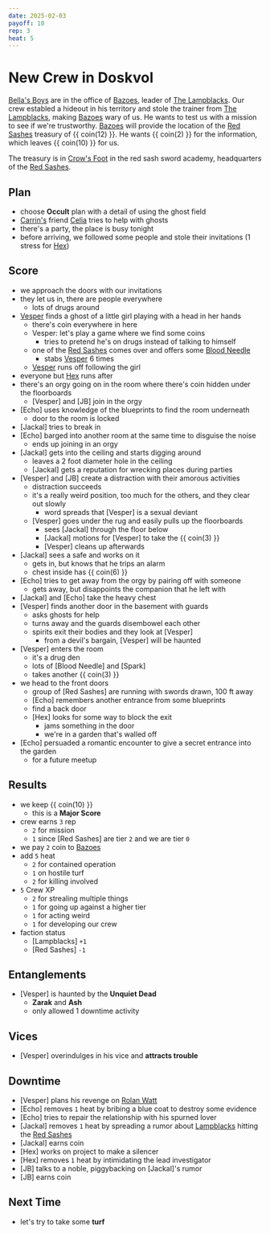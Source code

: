 ```yaml
---
date: 2025-02-03
payoff: 10
rep: 3
heat: 5
---
```

# New Crew in Doskvol

[Bella's Boys](bellas-boys.md) are in the office of [Bazoes](bazoes.md), leader of [The Lampblacks](lampblacks.md).
Our crew establed a hideout in his territory and stole the trainer from [The Lampblacks](lampblacks.md), making [Bazoes](bazoes.md) wary of us.
He wants to test us with a mission to see if we're trustworthy.
[Bazoes](bazoes.md) will provide the location of the [Red Sashes](red-sashes.md) treasury of {{ coin(12) }}.
He wants {{ coin(2) }} for the information, which leaves {{ coin(10) }} for us.

<!-- more -->

The treasury is in [Crow's Foot](crows-foot.md) in the red sash sword academy, headquarters of the [Red Sashes](red-sashes.md).

## Plan
- choose **Occult** plan with a detail of using the ghost field
- [Carrin's](carrin-mercer.md) friend [Celia](celia.md) tries to help with ghosts
- there's a party, the place is busy tonight
- before arriving, we followed some people and stole their invitations (1 stress for [Hex](willem-cash.md))

## Score
- we approach the doors with our invitations
- they let us in, there are people everywhere
  - lots of drugs around
- [Vesper](carrin-mercer.md) finds a ghost of a little girl playing with a head in her hands
  - there's coin everywhere in here
  - Vesper: let's play a game where we find some coins
    - tries to pretend he's on drugs instead of talking to himself
  - one of the [Red Sashes](red-sashes.md) comes over and offers some [Blood Needle](blood-needle.md)
    - stabs [Vesper](carrin-mercer.md) 6 times
  - [Vesper](carrin-mercer.md) runs off following the girl
- everyone but [Hex](willem-cash.md) runs after
- there's an orgy going on in the room where there's coin hidden under the floorboards
  - [Vesper] and [JB] join in the orgy
- [Echo] uses knowledge of the blueprints to find the room underneath
  - door to the room is locked
- [Jackal] tries to break in
- [Echo] barged into another room at the same time to disguise the noise
  - ends up joining in an orgy
- [Jackal] gets into the ceiling and starts digging around
  - leaves a 2 foot diameter hole in the ceiling
  - [Jackal] gets a reputation for wrecking places during parties
- [Vesper] and [JB] create a distraction with their amorous activities
  - distraction succeeds
  - it's a really weird position, too much for the others, and they clear out slowly
    - word spreads that [Vesper] is a sexual deviant
  - [Vesper] goes under the rug and easily pulls up the floorboards
    - sees [Jackal] through the floor below
    - [Jackal] motions for [Vesper] to take the {{ coin(3) }}
    - [Vesper] cleans up afterwards
- [Jackal] sees a safe and works on it
  - gets in, but knows that he trips an alarm
  - chest inside has {{ coin(6) }}
- [Echo] tries to get away from the orgy by pairing off with someone
  - gets away, but disappoints the companion that he left with
- [Jackal] and [Echo] take the heavy chest
- [Vesper] finds another door in the basement with guards
  - asks ghosts for help
  - turns away and the guards disembowel each other
  - spirits exit their bodies and they look at [Vesper]
    - from a devil's bargain, [Vesper] will be haunted
- [Vesper] enters the room
  - it's a drug den
  - lots of [Blood Needle] and [Spark]
  - takes another {{ coin(3) }}
- we head to the front doors
  - group of [Red Sashes] are running with swords drawn, 100 ft away
  - [Echo] remembers another entrance from some blueprints
  - find a back door
  - [Hex] looks for some way to block the exit
    - jams something in the door
    - we're in a garden that's walled off
- [Echo] persuaded a romantic encounter to give a secret entrance into the garden
  - for a future meetup

## Results
- we keep {{ coin(10) }}
  - this is a **Major Score**
- crew earns `3` rep
  - `2` for mission
  - `1` since [Red Sashes] are tier `2` and we are tier `0`
- we pay `2` coin to [Bazoes](bazoes.md)
- add `5` heat
  - `2` for contained operation
  - `1` on hostile turf
  - `2` for killing involved
- `5` Crew XP
  - `2` for strealing multiple things
  - `1` for going up against a higher tier
  - `1` for acting weird
  - `1` for developing our crew
- faction status
  - [Lampblacks] `+1`
  - [Red Sashes] `-1`

## Entanglements
- [Vesper] is haunted by the **Unquiet Dead**
  - **Zarak** and **Ash**
  - only allowed 1 downtime activity

## Vices
- [Vesper] overindulges in his vice and **attracts trouble**

## Downtime
- [Vesper] plans his revenge on [Rolan Watt](rolan-watt.md)
- [Echo] removes `1` heat by bribing a blue coat to destroy some evidence
- [Echo] tries to repair the relationship with his spurned lover
- [Jackal] removes `1` heat by spreading a rumor about [Lampblacks](lampblacks.md) hitting the [Red Sashes](red-sashes.md)
- [Jackal] earns coin
- [Hex] works on project to make a silencer
- [Hex] removes `1` heat by intimidating the lead investigator
- [JB] talks to a noble, piggybacking on [Jackal]'s rumor
- [JB] earns coin

## Next Time
- let's try to take some **turf**
